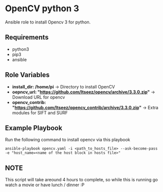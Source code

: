 OpenCV python 3
===============

Ansible role to install Opencv 3 for python.

Requirements
------------
 - python3
 - pip3
 - ansible

Role Variables
--------------

- **install_dir: /home/pi** -> Directory to install OpenCV
- **oepncv_url: "https://github.com/Itseez/opencv/archive/3.3.0.zip"** -> Download URL for opencv
- **opencv_contrib: "https://github.com/Itseez/opencv_contrib/archive/3.3.0.zip"** -> Extra modules for SIFT and SURF

Example Playbook
----------------
Run the following command to install opencv via this playbook

`ansible-playbook opencv.yaml -i <path_to_hosts_file> --ask-become-pass -e "host_name=<name of the host block in hosts file>"`

NOTE
----
This script will take areound 4 hours to complete, so while this is running go watch a movie or have lunch / dinner :P
